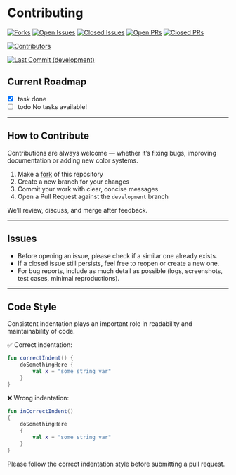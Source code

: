 Contributing
============

[![Forks](https://img.shields.io/github/forks/IODevBlue/:repo?label=Forks&color=2CCCE4&style=for-the-badge&labelColor=0109B6)](https://github.com/IODevBlue/:repo/network/members)
[![Open Issues](https://img.shields.io/github/issues-raw/IODevBlue/:repo?color=2CCCE4&style=for-the-badge&labelColor=0109B6)](https://github.com/IODevBlue/:repo/issues)
[![Closed Issues](https://img.shields.io/github/issues-closed-raw/IODevBlue/:repo?color=2CCCE4&style=for-the-badge&labelColor=0109B6)](https://github.com/IODevBlue/:repo/issues?q=is%3Aissue+is%3Aclosed)
[![Open PRs](https://img.shields.io/github/issues-pr-raw/IODevBlue/:repo?color=2CCCE4&style=for-the-badge&labelColor=0109B6)](https://github.com/IODevBlue/:repo/pulls)
[![Closed PRs](https://img.shields.io/github/issues-pr-closed-raw/IODevBlue/:repo?color=2CCCE4&style=for-the-badge&labelColor=0109B6)](https://github.com/IODevBlue/:repo/pulls?q=is%3Apr+is%3Aclosed)

[![Contributors](https://img.shields.io/github/contributors/IODevBlue/:repo?color=2CCCE4&style=for-the-badge&labelColor=0109B6)](https://github.com/IODevBlue/:repo/graphs/contributors)

[![Last Commit (development)](https://img.shields.io/github/last-commit/IODevBlue/:repo/development?color=2CCCE4&style=for-the-badge&labelColor=0109B6)](https://github.com/IODevBlue/:repo/commits/development)

Current Roadmap
-----------------------------
- [x] task done
- [ ] todo
No tasks available!

---

How to Contribute
-----------------
Contributions are always welcome — whether it’s fixing bugs, improving documentation or adding new color systems.

1. Make a [fork](https://github.com/IODevBlue/:repo/fork) of this repository
2. Create a new branch for your changes
3. Commit your work with clear, concise messages
4. Open a Pull Request against the `development` branch

We’ll review, discuss, and merge after feedback.

---

Issues
------
- Before opening an issue, please check if a similar one already exists.
- If a closed issue still persists, feel free to reopen or create a new one.
- For bug reports, include as much detail as possible (logs, screenshots, test cases, minimal reproductions).

---

Code Style
----------
Consistent indentation plays an important role in readability and maintainability of code.

✅ Correct indentation:
```KOTLIN
fun correctIndent() {
	doSomethingHere {
		val x = "some string var"
	}
}
```
❌ Wrong indentation:
```KOTLIN
fun inCorrectIndent() 
{
	doSomethingHere 
	{
		val x = "some string var"
	}
}
```
Please follow the correct indentation style before submitting a pull request.
